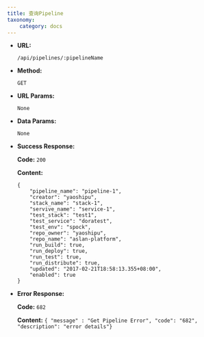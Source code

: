 ```yaml
---
title: 查询Pipeline
taxonomy:
    category: docs
---
```


* **URL:**

    `/api/pipelines/:pipelineName`

* **Method:**

    `GET`

* **URL Params:**

	`None`

* **Data Params:**

    `None`

* **Success Response:**

	**Code:** `200`

	**Content:** 
	
	```
    {
        "pipeline_name": "pipeline-1",
        "creator": "yaoshipu",
        "stack_name": "stack-1",
        "servive_name": "service-1",
        "test_stack": "test1",
        "test_service": "doratest",
        "test_env": "spock",
        "repo_owner": "yaoshipu",
        "repo_name": "aslan-platform",
        "run_build": true,
        "run_deploy": true,
        "run_test": true,
        "run_distribute": true,
        "updated": "2017-02-21T18:58:13.355+08:00",
        "enabled": true
    }
	```	

* **Error Response:**

	**Code:** `682`
  	
  	**Content:** `{ "message" : "Get Pipeline Error", "code": "682", "description": "error details"}`
